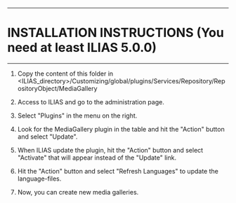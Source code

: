 ******************************************************************************
# INSTALLATION INSTRUCTIONS   (You need at least ILIAS 5.0.0)
******************************************************************************

1. Copy the content of this folder in <ILIAS_directory>/Customizing/global/plugins/Services/Repository/RepositoryObject/MediaGallery

2. Access to ILIAS and go to the administration page.

3. Select "Plugins" in the menu on the right.

5. Look for the MediaGallery plugin in the table and hit the "Action" button and select "Update".

6. When ILIAS update the plugin, hit the "Action" button and select "Activate" that will appear instead of the "Update" link.

7. Hit the "Action" button and select "Refresh Languages" to update the language-files.

8. Now, you can create new media galleries.